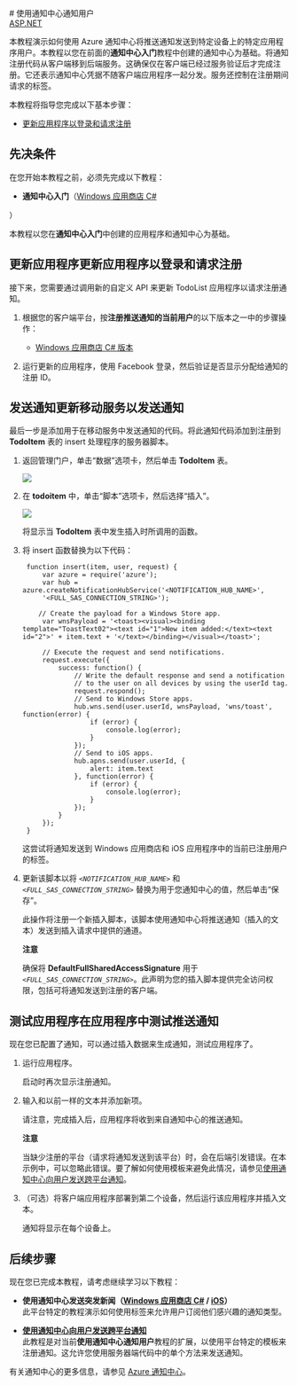 <properties linkid="notification-hubs-how-to-guides-howto-notify-users-mobileservices" urlDisplayName="通知用户" pageTitle="使用通知中心通知用户移动服务事件" metaKeywords="" description="遵循此教程使用通知中心注册以接收来自移动服务的通知" metaCanonical="" services="mobile-services,notification-hubs" documentationCenter="" title="使用通知中心通知用户" authors="glenga" solutions="" manager="" editor="" />
# <a name="getting-started"> </a>使用通知中心通知用户

<div class="dev-center-tutorial-selector sublanding">
    <!--<a href="/zh-cn/manage/services/notification-hubs/notify-users" title="移动服务" class="current">移动服务</a>--><a href="/zh-cn/manage/services/notification-hubs/notify-users-aspnet" title="ASP.NET">ASP.NET</a>
</div> 

本教程演示如何使用 Azure 通知中心将推送通知发送到特定设备上的特定应用程序用户。<!--使用 Azure 移动服务后端对客户端进行身份验证和生成通知。-->本教程以您在前面的**通知中心入门**教程中创建的通知中心为基础。将通知注册代码从客户端移到后端服务。这确保仅在客户端已经过服务验证后才完成注册。它还表示通知中心凭据不随客户端应用程序一起分发。服务还控制在注册期间请求的标签。

本教程将指导您完成以下基本步骤：

<!--+ [更新移动服务以注册通知]-->
+ [更新应用程序以登录和请求注册]

<!--
+ [更新移动服务以发送通知]
-->

## 先决条件

在您开始本教程之前，必须先完成以下教程：

+ **通知中心入门**（[Windows 应用商店 C#][Get started Windows Store]

 <!--/[iOS][Get started iOS]/[Android][Get started Android]-->）

<!--+ **移动服务中身份验证入门**（[Windows 应用商店 C#][Get started auth Windows Store]/[iOS][Get started auth iOS]/[Android][Get started auth Android]）-->

本教程以您在**通知中心入门**中创建的应用程序和通知中心为基础。<!--它还利用您在**移动服务中身份验证入门**中配置的经过身份验证的移动服务。-->
<!--
<div class="dev-callout"><b>注意</b>
	<p>默认情况下，<strong>移动服务中身份验证入门</strong>教程使用 Facebook 身份验证。您不能在此教程中使用 Microsoft 帐户身份验证，因为两个 Windows 应用商店应用程序无法共享单个 Live Connect 注册。要使用 Microsoft 帐户身份验证，移动服务和通知中心必须注册到 Live Connect 中的同一应用程序。</p>
</div>
-->
<!--
<h2><a name="register-notification"></a><span class="short-header">注册通知</span>更新移动服务以注册通知</h2>

因为通知注册只能在客户端已经过服务的身份验证后才能完成，由在移动服务中定义的自定义 API 来执行注册。经过身份验证的客户端调用这个自定义 API 来请求注册通知。在此节中，您将更新经过身份验证的移动服务，该服务是在您完成**移动服务中身份验证入门**教程时定义的。

1. 登录到 [Azure 管理门户][Management Portal]，依次单击 **Service Bus**、您的命名空间和“通知中心”，然后选择您的通知中心并单击“连接信息”。

	![][6]

2. 记录通知中心的名称并复制 **DefaultFullSharedAccessSignature** 的连接字符串。

	![][7]

	您将使用此连接字符串和通知中心名称来注册和发送通知。

2. 仍是在管理门户中，单击“移动服务”，然后单击您的应用程序。

   	![][0]

2. 单击 **API** 选项卡，然后单击“创建自定义 API”。

   	![][1]

   	这将显示“创建新的自定义 API”对话框。

3. 在“API 名称”中键入 <em>register_notifications</em>，为“POST 权限”选择“仅经过身份验证的用户”，然后单击选中按钮。

   	![][2]

  	这将创建 API，要求在使用 HTTP POST 方法调用该 API 前对用户进行身份验证。我们不需要设置其他 HTTP 方法，因为我们不实现它们。

4. 单击 API 表中新的 **register_notifications** 条目。

	![][3]

5. 单击“脚本”选项卡，将现有代码替换为以下代码：

		exports.post = function(request, response) {

			// Create a notification hub instance.
		    var azure = require('azure');
		    var hub = azure.createNotificationHubService('<NOTIFICATION_HUB_NAME>', 
				'<FULL_SAS_CONNECTION_STRING>');
		
		    // Get the registration info that we need from the request. 
		    var platform = request.body.platform;
		    var userId = request.user.userId;
		    var installationId = request.header('X-ZUMO-INSTALLATION-ID');
		    
		    // Function called when registration is completed.
		    var registrationComplete = function(error, registration) {
		        if (!error) {
		            // Return the registration.
		            response.send(200, registration);
		        } else {
		            response.send(500, 'Registration failed!');
		        }
		    }
		    // Function called to log errors.
		    var logErrors = function(error) {
		        if (error) {
		            console.error(error)
		        }
		    }
		    // Get existing registrations.
		    hub.listRegistrationsByTag(installationId, function(error, existingRegs) {
		        var firstRegistration = true;
		        if (existingRegs.length > 0) {
		             for (var i = 0; i < existingRegs.length; i++) {
		                if (firstRegistration) {
		                    // Update an existing registration.
		                    if (platform === 'win8') {
		                        existingRegs[i].ChannelUri = request.body.channelUri;                        
		                        hub.updateRegistration(existingRegs[i], registrationComplete);                        
		                    } else if (platform === 'ios') {
		                        existingRegs[i].DeviceToken = request.body.deviceToken;
		                        hub.updateRegistration(existingRegs[i], registrationComplete);
		                    } else {
		                        response.send(500, 'Unknown client.');
		                    }
		                    firstRegistration = false;
		                } else {
		                    // We shouldn't have any extra registrations; delete if we do.
		                    hub.deleteRegistration(existingRegs[i].RegistrationId, logErrors);
		                }
		            }
                } else {
                    // Create a new registration.
                    if (platform === 'win8') {                
                        hub.wns.createNativeRegistration(request.body.channelUri, 
                        [userId, installationId], registrationComplete);
                    } else if (platform === 'ios') {
                        hub.apns.createNativeRegistration(request.body.deviceToken, 
                        [userId, installationId], registrationComplete);
                    } else {
                        response.send(500, 'Unknown client.');
                    }
                }
            });
        }

	此代码从消息正文获取平台和设备 ID 信息。此数据和请求标头中的安装 ID 以及登录用户的用户 ID 一起用于更新注册（如果存在），否则要创建新注册。此注册使用用户 ID 和安装 ID 进行标记。

6. 更新该脚本以将 _`<NOTIFICATION_HUB_NAME>`_ 和 _`<FULL_SAS_CONNECTION_STRING>`_ 替换为用于您通知中心的值，然后单击“保存”。

	<div class="dev-callout"><b>注意</b>
		<p>确保将 <strong>DefaultFullSharedAccessSignature</strong> 用于 <em><code>&lt;FULL_SAS_CONNECTION_STRING&gt;</code></em>。此声明允许您的自定义 API 方法创建和更新注册。</p>
	</div>
-->
<h2><a name="update-app"></a><span class="short-header">更新应用程序</span>更新应用程序以登录和请求注册</h2>

接下来，您需要通过调用新的自定义 API 来更新 TodoList 应用程序以请求注册通知。

1. 根据您的客户端平台，按**注册推送通知的当前用户**的以下版本之一中的步骤操作：

	+ [Windows 应用商店 C# 版本][Client topic Windows Store C# version]

	<!--
	+ [iOS 版本][Client topic iOS version]
	-->
	

2. 运行更新的应用程序，使用 Facebook 登录，然后验证是否显示分配给通知的注册 ID。

<h2><a name="send-notifications"></a><span class="short-header">发送通知</span>更新移动服务以发送通知</h2>

最后一步是添加用于在移动服务中发送通知的代码。将此通知代码添加到注册到 **TodoItem** 表的 insert 处理程序的服务器脚本。

1. 返回管理门户，单击“数据”选项卡，然后单击 **TodoItem** 表。

   	![][4]

2. 在 **todoitem** 中，单击“脚本”选项卡，然后选择“插入”。
   
  	![][5]

   	将显示当 **TodoItem** 表中发生插入时所调用的函数。

3. 将 insert 函数替换为以下代码：

		function insert(item, user, request) {
		    var azure = require('azure');
		    var hub = azure.createNotificationHubService('<NOTIFICATION_HUB_NAME>', 
		    '<FULL_SAS_CONNECTION_STRING>');
		
 		   // Create the payload for a Windows Store app.
		    var wnsPayload = '<toast><visual><binding template="ToastText02"><text id="1">New item added:</text><text id="2">' + item.text + '</text></binding></visual></toast>';
		
		    // Execute the request and send notifications.
		    request.execute({
		        success: function() {
		            // Write the default response and send a notification 
		            // to the user on all devices by using the userId tag.
		            request.respond();
		            // Send to Windows Store apps.
		            hub.wns.send(user.userId, wnsPayload, 'wns/toast', function(error) {
		                if (error) {
		                    console.log(error);
		                }
		            });
		            // Send to iOS apps.
		            hub.apns.send(user.userId, {
		                alert: item.text
		            }, function(error) {
		                if (error) {
		                    console.log(error);
		                }
		            });
		        }
		    });
		}
	
	这尝试将通知发送到 Windows 应用商店和 iOS 应用程序中的当前已注册用户的标签。
		
4. 更新该脚本以将 _`<NOTIFICATION_HUB_NAME>`_ 和 _`<FULL_SAS_CONNECTION_STRING>`_ 替换为用于您通知中心的值，然后单击“保存”。

   	此操作将注册一个新插入脚本，该脚本使用通知中心将推送通知（插入的文本）发送到插入请求中提供的通道。

	<div class="dev-callout"><b>注意</b>
		<p>确保将 <strong>DefaultFullSharedAccessSignature</strong> 用于 <em><code>&lt;FULL_SAS_CONNECTION_STRING&gt;</code></em>。此声明为您的插入脚本提供完全访问权限，包括可将通知发送到注册的客户端。</p>
	</div>

<h2><a name="test"></a><span class="short-header">测试应用程序</span>在应用程序中测试推送通知</h2>

现在您已配置了通知，可以通过插入数据来生成通知，测试应用程序了。

1. 运行应用程序。

	启动时再次显示注册通知。

2. 输入和以前一样的文本并添加新项。

	请注意，完成插入后，应用程序将收到来自通知中心的推送通知。

	<div class="dev-callout"><b>注意</b>
		<p>当缺少注册的平台（请求将通知发送到该平台）时，会在后端引发错误。在本示例中，可以忽略此错误。要了解如何使用模板来避免此情况，请参见<a href="/zh-cn/manage/services/notification-hubs/notify-users-xplat-mobile-services/" target="_blank">使用通知中心向用户发送跨平台通知</a>。</p>
	</div>

3. （可选）将客户端应用程序部署到第二个设备，然后运行该应用程序并插入文本。

	通知将显示在每个设备上。

## <a name="next-steps"> </a>后续步骤
现在您已完成本教程，请考虑继续学习以下教程：

+ **使用通知中心发送突发新闻（[Windows 应用商店 C#][Breaking news .NET] / [iOS][Breaking news iOS]）**<br/>此平台特定的教程演示如何使用标签来允许用户订阅他们感兴趣的通知类型。

+ **[使用通知中心向用户发送跨平台通知]**<br/>此教程是对当前**使用通知中心通知用户**教程的扩展，以使用平台特定的模板来注册通知。这允许您使用服务器端代码中的单个方法来发送通知。

有关通知中心的更多信息，请参见 [Azure 通知中心]。

<!-- Anchors. -->
[更新移动服务以注册通知]: #register-notification
[更新应用程序以登录和请求注册]: #update-app
[更新移动服务以发送通知]: #send-notifications

<!-- Images. -->
[0]: ./media/notification-hubs-mobile-services-notify-users/mobile-services-selection.png
[1]: ./media/notification-hubs-mobile-services-notify-users/mobile-custom-api-create.png
[2]: ./media/notification-hubs-mobile-services-notify-users/mobile-custom-api-create2.png
[3]: ./media/notification-hubs-mobile-services-notify-users/mobile-custom-api-select.png
[4]: ./media/notification-hubs-mobile-services-notify-users/mobile-portal-data-tables.png
[5]: ./media/notification-hubs-mobile-services-notify-users/mobile-insert-script-push2.png
[6]: ./media/notification-hubs-mobile-services-notify-users/notification-hub-select-hub-connection.png
[7]: ./media/notification-hubs-mobile-services-notify-users/notification-hub-connection-strings.png

<!-- URLs. -->
[Get started Windows Store]: /zh-cn/manage/services/notification-hubs/getting-started-windows-dotnet
[Get started iOS]: /zh-cn/manage/services/notification-hubs/get-started-notification-hubs-ios
[Get started Android]: /zh-cn/manage/services/notification-hubs/get-started-notification-hubs-android
[Get started auth Windows Store]: /zh-cn/develop/mobile/tutorials/get-started-with-users-dotnet/
[Get started auth iOS]: /zh-cn/develop/mobile/tutorials/get-started-with-users-ios/
[Get started auth Android]: /zh-cn/develop/mobile/tutorials/get-started-with-users-android/
[Client topic Windows Store C# version]: /zh-cn/manage/services/notification-hubs/register-users-mobile-services-dotnet 
[Client topic iOS version]: /zh-cn/manage/services/notification-hubs/register-users-ios 
[Visual Studio 2012 Express for Windows 8]: http://go.microsoft.com/fwlink/?LinkId=257546

[Management Portal]: https://manage.windowsazure.com/
[使用通知中心向用户发送跨平台通知]: /zh-cn/manage/services/notification-hubs/notify-users-xplat-mobile-services
[Breaking news .NET]: /zh-cn/manage/services/notification-hubs/breaking-news-dotnet
[Breaking news iOS]: /zh-cn/manage/services/notification-hubs/breaking-news-ios
[Azure 通知中心]: http://msdn.microsoft.com/zh-cn/library/windowsazure/jj927170.aspx

